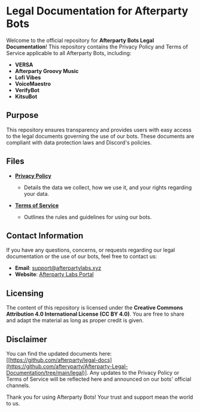 # Legal Documentation for Afterparty Bots

Welcome to the official repository for **Afterparty Bots Legal Documentation**! This repository contains the Privacy Policy and Terms of Service applicable to all Afterparty Bots, including:

* **VERSA**
* **Afterparty Groovy Music**
* **Lofi Vibes**
* **VoiceMaestro**
* **VerifyBot**
* **KitsuBot**

## Purpose

This repository ensures transparency and provides users with easy access to the legal documents governing the use of our bots. These documents are compliant with data protection laws and Discord's policies.

## Files

* **[Privacy Policy](privacy-policy)**

  * Details the data we collect, how we use it, and your rights regarding your data.
* **[Terms of Service](terms-of-service)**

  * Outlines the rules and guidelines for using our bots.

## Contact Information

If you have any questions, concerns, or requests regarding our legal documentation or the use of our bots, feel free to contact us:

* **Email**: [support@afterpartylabs.xyz](mailto:support@afterpartylabs.xyz)
* **Website**: [Afterparty Labs Portal](http://afterpartylabs.xyz)

## Licensing

The content of this repository is licensed under the **Creative Commons Attribution 4.0 International License (CC BY 4.0)**. You are free to share and adapt the material as long as proper credit is given.

## Disclaimer

You can find the updated documents here: [[https://github.com/afterparty/legal-docs](https://github.com/afteryparty/Afterparty-Legal-Documentation/tree/main/legal)]. Any updates to the Privacy Policy or Terms of Service will be reflected here and announced on our bots' official channels.

Thank you for using Afterparty Bots! Your trust and support mean the world to us.
